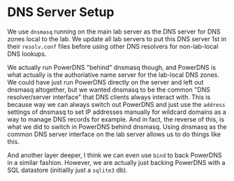 DNS Server Setup
================

We use `dnsmasq` running on the main lab server as the DNS server for DNS zones
local to the lab.  We update all lab servers to put this DNS server 1st in their
`resolv.conf` files before using other DNS resolvers for non-lab-local DNS
lookups.

We actually run PowerDNS "behind" dnsmasq though, and PowerDNS is what actually
is the authoriative name server for the lab-local DNS zones.  We could have just
run PowerDNS directly on the server and left out dnsmasq altogether, but we
wanted dnsmasq to be the common "DNS resolver/server interface" that DNS clients
always interact with.  This is because way we can always switch out PowerDNS and
just use the `address` settings of dnsmasq to set IP addresses manually for
wildcard domains as a way to manage DNS records for example.  And in fact, the
reverse of this, is what we did to switch in PowerDNS behind dnsmasq.  Using
dnsmasq as the common DNS server interface on the lab server allows us to do
things like this.

And another layer deeper, I think we can even use `bind` to back PowerDNS in a
similar fashion.  However, we are actually just backing PowerDNS with a SQL
datastore (initiallly just a `sqlite3` db).
